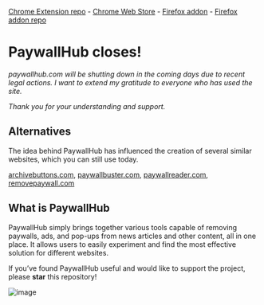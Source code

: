 [Chrome Extension repo](https://github.com/Angeloyo/paywallhub-chrome-extension) - [Chrome Web Store](https://chrome.google.com/webstore/detail/paywallhub/iimagbhmhkinjaaammedekiocfphhhca) - [Firefox addon](https://addons.mozilla.org/es/firefox/addon/paywallhub/) - [Firefox addon repo](https://github.com/Angeloyo/paywallhub-firefox-addon)

# PaywallHub closes!

*paywallhub.com will be shutting down in the coming days due to recent legal actions. I want to extend my gratitude to everyone who has used the site.*

*Thank you for your understanding and support.*

## Alternatives 

The idea behind PaywallHub has influenced the creation of several similar websites, which you can still use today.

[archivebuttons.com](https://www.archivebuttons.com), [paywallbuster.com](https://www.paywallbuster.com), [paywallreader.com](https://www.paywallreader.com), [removepaywall.com](https://www.removepaywall.com)

## What is PaywallHub

PaywallHub simply brings together various tools capable of removing paywalls, ads, and pop-ups from news articles and other content, all in one place. It allows users to easily experiment and find the most effective solution for different websites.

If you’ve found PaywallHub useful and would like to support the project, please **star** this repository!

![image](https://i.ibb.co/cTjk80R/Fire-Shot-Capture-012-Paywall-Hub-Remove-Paywalls-for-free-paywallhub-com.png)
